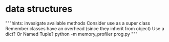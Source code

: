 # data structures
"""hints: invesigate available methods
Consider use as a super class
Remember classes have an overhead (since they inherit from object)
Use a dict? Or Named Tuple?
python -m memory_profiler prog.py
"""
